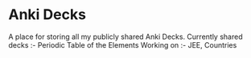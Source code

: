# Anki Decks
A place for storing all my publicly shared Anki Decks.
Currently shared decks :- Periodic Table of the Elements
Working on :- JEE, Countries
